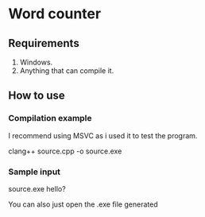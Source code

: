 # Word counter

## Requirements

1. Windows.
2. Anything that can compile it.

## How to use

### Compilation example

I recommend using MSVC as i used it to test the program.

clang++ source.cpp -o source.exe

### Sample input

source.exe hello?

You can also just open the .exe file generated
